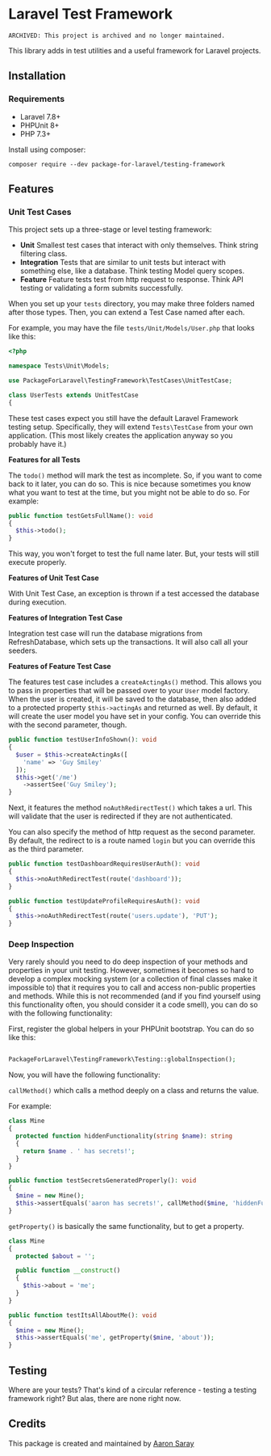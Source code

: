 # Laravel Test Framework

```
ARCHIVED: This project is archived and no longer maintained.
```

This library adds in test utilities and a useful framework for Laravel projects.

## Installation

### Requirements

* Laravel 7.8+
* PHPUnit 8+
* PHP 7.3+

Install using composer:

`composer require --dev package-for-laravel/testing-framework`

## Features

### Unit Test Cases

This project sets up a three-stage or level testing framework:

* **Unit** Smallest test cases that interact with only themselves.  Think string filtering class.
* **Integration** Tests that are similar to unit tests but interact with something else, like a database.  Think testing Model query scopes.
* **Feature** Feature tests test from http request to response.  Think API testing or validating a form submits successfully.

When you set up your `tests` directory, you may make three folders named after those types.  Then, you can extend a Test Case named after each.

For example, you may have the file `tests/Unit/Models/User.php` that looks like this:

```php
<?php

namespace Tests\Unit\Models;

use PackageForLaravel\TestingFramework\TestCases\UnitTestCase;

class UserTests extends UnitTestCase
{
```

These test cases expect you still have the default Laravel Framework testing setup.  Specifically, they will extend `Tests\TestCase` from your own application. (This most likely creates the application anyway so you probably have it.)

**Features for all Tests**

The `todo()` method will mark the test as incomplete.  So, if you want to come back to it later, you can do so.  This is nice because sometimes you know what you want to test at the time, but you might not be able to do so.  For example:

```php
public function testGetsFullName(): void
{
  $this->todo();
}
```

This way, you won't forget to test the full name later.  But, your tests will still execute properly.

**Features of Unit Test Case**

With Unit Test Case, an exception is thrown if a test accessed the database during execution.

**Features of Integration Test Case**

Integration test case will run the database migrations from RefreshDatabase, which sets up the transactions. It will also call all your seeders.

**Features of Feature Test Case**

The features test case includes a `createActingAs()` method.  This allows you to pass in properties that will be passed over to your `User` model factory.  When the user is created,
it will be saved to the database, then also added to a protected property `$this->actingAs` and returned as well.  By default, it will create the user model you have set in your config. You can override this with the second parameter, though.

```php
public function testUserInfoShown(): void
{
  $user = $this->createActingAs([
    'name' => 'Guy Smiley'
  ]);
  $this->get('/me')
    ->assertSee('Guy Smiley');
}
```

Next, it features the method `noAuthRedirectTest()` which takes a url. This will validate that the user is redirected if they are not authenticated.

You can also specify the method of http request as the second parameter.  By default, the redirect to is a route named `login` but you can override this as the third parameter.

```php
public function testDashboardRequiresUserAuth(): void
{
  $this->noAuthRedirectTest(route('dashboard'));
}

public function testUpdateProfileRequiresAuth(): void
{
  $this->noAuthRedirectTest(route('users.update'), 'PUT');
}
```

### Deep Inspection

Very rarely should you need to do deep inspection of your methods and properties in your unit testing.  However, sometimes it becomes so hard
to develop a complex mocking system (or a collection of final classes make it impossible to) that it requires you to call and access non-public properties and methods.
While this is not recommended (and if you find yourself using this functionality often, you should consider it a code smell), you can do so with the following functionality:

First, register the global helpers in your PHPUnit bootstrap.  You can do so like this:

```php

PackageForLaravel\TestingFramework\Testing::globalInspection();
```

Now, you will have the following functionality:

`callMethod()` which calls a method deeply on a class and returns the value.

For example:

```php
class Mine
{
  protected function hiddenFunctionality(string $name): string
  {
    return $name . ' has secrets!';
  }
}

public function testSecretsGeneratedProperly(): void
{
  $mine = new Mine();
  $this->assertEquals('aaron has secrets!', callMethod($mine, 'hiddenFunctionality', ['aaron']));
}
```

`getProperty()` is basically the same functionality, but to get a property.

```php
class Mine
{
  protected $about = '';

  public function __construct()
  {
    $this->about = 'me';
  }
}

public function testItsAllAboutMe(): void
{
  $mine = new Mine();
  $this->assertEquals('me', getProperty($mine, 'about'));
}
```

## Testing

Where are your tests?  That's kind of a circular reference - testing a testing framework right? But alas, there are none right now.

## Credits

This package is created and maintained by [Aaron Saray](https://github.com/aaronsaray) 
